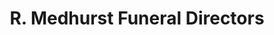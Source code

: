 ---
title: "R. Medhurst Funeral Directors"
url: /hartfield/r-medhurst-funeral-directors/
shop: Bestattungen
---